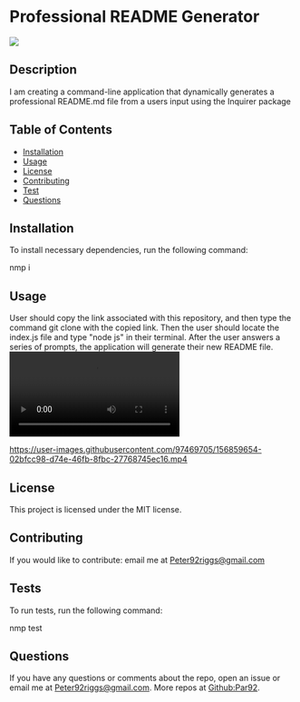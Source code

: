 # Professional README Generator
  ![](https://img.shields.io/badge/label-MIT-green)
  ## Description 
  I am creating a command-line application that dynamically generates a professional README.md file from a users input using the Inquirer package

  ## Table of Contents
  * [Installation](#installation)
  * [Usage](#usage)
  * [License](#license)
  * [Contributing](#contributing)
  * [Test](#tests)
  * [Questions](#questions)

  ## Installation

  To install necessary dependencies, run the following command:

  nmp i

  ## Usage
  User should copy the link associated with this repository, and then type the command git clone with the copied link. Then the user should locate the index.js file and type "node js" in their terminal. After the user answers a series of prompts, the application will generate their new README file.
  ![](/utils/Untitled_%20Mar%204%2C%202022%205_00%20PM.mp4)


https://user-images.githubusercontent.com/97469705/156859654-02bfcc98-d74e-46fb-8fbc-27768745ec16.mp4


  ## License
  This project is licensed under the MIT license.

  ## Contributing
  If you would like to contribute:
  email me at Peter92riggs@gmail.com

  ## Tests
  To run tests, run the following command:
  
  nmp test
  
  ## Questions
  If you have any questions or comments about the repo, open an issue or email me at Peter92riggs@gmail.com.
  More repos at [Github:Par92](https://github.com/Par92).

